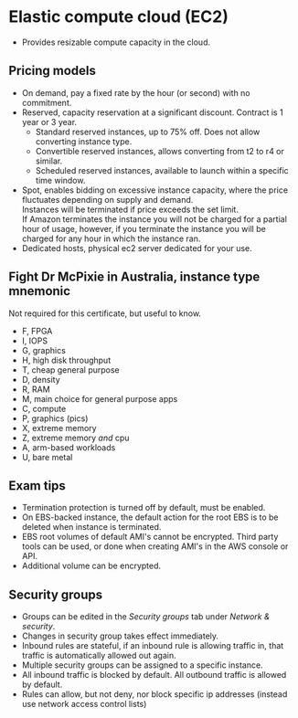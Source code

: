 # Elastic compute cloud (EC2)

- Provides resizable compute capacity in the cloud.

## Pricing models

- On demand, pay a fixed rate by the hour (or second) with no commitment.
- Reserved, capacity reservation at a significant discount. Contract is 1 year or 3 year.
  - Standard reserved instances, up to 75% off. Does not allow converting instance type.
  - Convertible reserved instances, allows converting from t2 to r4 or similar.
  - Scheduled reserved instances, available to launch within a specific time window.
- Spot, enables bidding on excessive instance capacity, where the price fluctuates depending on supply and demand.  
  Instances will be terminated if price exceeds the set limit.  
  If Amazon terminates the instance you will not be charged for a partial hour of usage, however, if you terminate the instance you will be charged for any hour in which the instance ran.
- Dedicated hosts, physical ec2 server dedicated for your use.

## Fight Dr McPixie in Australia, instance type mnemonic

Not required for this certificate, but useful to know.

- F, FPGA
- I, IOPS
- G, graphics
- H, high disk throughput
- T, cheap general purpose
- D, density
- R, RAM
- M, main choice for general purpose apps
- C, compute
- P, graphics (pics)
- X, extreme memory
- Z, extreme memory _and_ cpu
- A, arm-based workloads
- U, bare metal

## Exam tips

- Termination protection is turned off by default, must be enabled.
- On EBS-backed instance, the default action for the root EBS is to be deleted when instance is terminated.
- EBS root volumes of default AMI's cannot be encrypted. Third party tools can be used, or done when creating AMI's in the AWS console or API.
- Additional volume can be encrypted.

## Security groups

- Groups can be edited in the _Security groups_ tab under _Network & security_.
- Changes in security group takes effect immediately.
- Inbound rules are stateful, if an inbound rule is allowing traffic in, that traffic is automatically allowed out again.
- Multiple security groups can be assigned to a specific instance.
- All inbound traffic is blocked by default. All outbound traffic is allowed by default.
- Rules can allow, but not deny, nor block specific ip addresses (instead use network access control lists)

